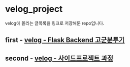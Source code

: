 # velog_project
velog에 올리는 글목록을 링크로 저장해둔 repo입니다.


## first - [velog - Flask Backend 고군분투기](https://velog.io/@solone313/Flask-%EA%B3%A0%EA%B5%B0-%EB%B6%84%ED%88%AC%EA%B8%B0-%ED%94%84%EB%A1%A4%EB%A1%9C%EA%B7%B8)



## second - [velog - 사이드프로젝트 과정](https://velog.io/@solone313/series/%ED%94%84%EB%A1%9C%EC%A0%9D%ED%8A%B8-%ED%9B%84%EA%B8%B0)
